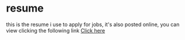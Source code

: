 # resume

this is the resume i use to apply for jobs, it's also posted online, you can view
clicking the following link [Click here](https://gleaming-mooncake-1e1089.netlify.app/)